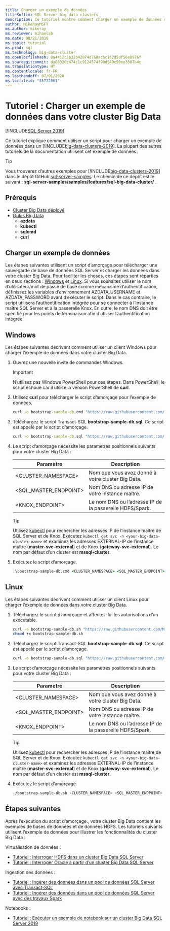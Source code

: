 ```yaml
---
title: Charger un exemple de données
titleSuffix: SQL Server big data clusters
description: Ce tutoriel montre comment charger un exemple de données dans un cluster Big Data SQL Server. L’exemple de données inclut des données relationnelles dans l’instance maître SQL Server. Il comprend également des données HDFS dans le pool de stockage. Ces données prennent en charge d’autres tutoriels dans cette section.
author: MikeRayMSFT
ms.author: mikeray
ms.reviewer: mihaelab
ms.date: 08/21/2019
ms.topic: tutorial
ms.prod: sql
ms.technology: big-data-cluster
ms.openlocfilehash: 8a4412c5b32b42074d760acbc162d5df56e0976f
ms.sourcegitcommit: da88320c474c1c9124574f90d549c50ee3387b4c
ms.translationtype: HT
ms.contentlocale: fr-FR
ms.lasthandoff: 07/01/2020
ms.locfileid: "85772861"
---
```

# <a name="tutorial-load-sample-data-into-a-sql-server-big-data-cluster"></a>Tutoriel : Charger un exemple de données dans votre cluster Big Data

[!INCLUDE[SQL Server 2019](../includes/applies-to-version/sqlserver2019.md)]

Ce tutoriel explique comment utiliser un script pour charger un exemple de données dans un [!INCLUDE[big-data-clusters-2019](../includes/ssbigdataclusters-ver15.md)]. La plupart des autres tutoriels de la documentation utilisent cet exemple de données.

> [!TIP]
> Vous trouverez d’autres exemples pour [!INCLUDE[big-data-clusters-2019](../includes/ssbigdataclusters-ver15.md)] dans le dépôt GitHub [sql-server-samples](https://github.com/Microsoft/sql-server-samples/tree/master/samples/features/sql-big-data-cluster). Le chemin de ce dépôt est le suivant : **sql-server-samples/samples/features/sql-big-data-cluster/** .

## <a name="prerequisites"></a>Prérequis

- [Cluster Big Data déployé](deployment-guidance.md)
- [Outils Big Data](deploy-big-data-tools.md)
   - **azdata**
   - **kubectl**
   - **sqlcmd**
   - **curl**
 
## <a name="load-sample-data"></a><a id="sampledata"></a> Charger un exemple de données

Les étapes suivantes utilisent un script d’amorçage pour télécharger une sauvegarde de base de données SQL Server et charger les données dans votre cluster Big Data. Pour faciliter les choses, ces étapes sont réparties en deux sections : [Windows](#windows) et [Linux](#linux). Si vous souhaitez utiliser le nom d’utilisateur/mot de passe de base comme mécanisme d’authentification, définissez les variables d’environnement AZDATA_USERNAME et AZDATA_PASSWORD avant d’exécuter le script. Dans le cas contraire, le script utilisera l’authentification intégrée pour se connecter à l’instance maître SQL Server et à la passerelle Knox. En outre, le nom DNS doit être spécifié pour les points de terminaison afin d’utiliser l’authentification intégrée.

## <a name="windows"></a><a id="windows"></a> Windows

Les étapes suivantes décrivent comment utiliser un client Windows pour charger l’exemple de données dans votre cluster Big Data.

1. Ouvrez une nouvelle invite de commandes Windows.

   > [!IMPORTANT]
   > N’utilisez pas Windows PowerShell pour ces étapes. Dans PowerShell, le script échoue car il utilise la version PowerShell de **curl**.

1. Utilisez **curl** pour télécharger le script d’amorçage pour l’exemple de données.

   ```cmd
   curl -o bootstrap-sample-db.cmd "https://raw.githubusercontent.com/Microsoft/sql-server-samples/master/samples/features/sql-big-data-cluster/bootstrap-sample-db.cmd"
   ```

1. Téléchargez le script Transact-SQL **bootstrap-sample-db.sql**. Ce script est appelé par le script d’amorçage.

   ```cmd
   curl -o bootstrap-sample-db.sql "https://raw.githubusercontent.com/Microsoft/sql-server-samples/master/samples/features/sql-big-data-cluster/bootstrap-sample-db.sql"
   ```

1. Le script d’amorçage nécessite les paramètres positionnels suivants pour votre cluster Big Data :

   | Paramètre | Description |
   |---|---|
   | <CLUSTER_NAMESPACE> | Nom que vous avez donné à votre cluster Big Data. |
   | <SQL_MASTER_ENDPOINT> | Nom DNS ou adresse IP de votre instance maître. |
   | <KNOX_ENDPOINT> | Le nom DNS ou l’adresse IP de la passerelle HDFS/Spark. |
   
   > [!TIP]
   > Utilisez [kubectl](cluster-troubleshooting-commands.md) pour rechercher les adresses IP de l’instance maître de SQL Server et de Knox. Exécutez `kubectl get svc -n <your-big-data-cluster-name>` et examinez les adresses EXTERNAL-IP de l’instance maître (**master-svc-external**) et de Knox (**gateway-svc-external**). Le nom par défaut d’un cluster est **mssql-cluster**.

1. Exécutez le script d’amorçage.

   ```cmd
   .\bootstrap-sample-db.cmd <CLUSTER_NAMESPACE> <SQL_MASTER_ENDPOINT> <KNOX_ENDPOINT>
   ```

## <a name="linux"></a><a id="linux"></a> Linux

Les étapes suivantes décrivent comment utiliser un client Linux pour charger l’exemple de données dans votre cluster Big Data.

1. Téléchargez le script d’amorçage et affectez-lui les autorisations d’un exécutable.

   ```bash
   curl -o bootstrap-sample-db.sh "https://raw.githubusercontent.com/Microsoft/sql-server-samples/master/samples/features/sql-big-data-cluster/bootstrap-sample-db.sh"
   chmod +x bootstrap-sample-db.sh
   ```

1. Téléchargez le script Transact-SQL **bootstrap-sample-db.sql**. Ce script est appelé par le script d’amorçage.

   ```bash
   curl -o bootstrap-sample-db.sql "https://raw.githubusercontent.com/Microsoft/sql-server-samples/master/samples/features/sql-big-data-cluster/bootstrap-sample-db.sql"
   ```

1. Le script d’amorçage nécessite les paramètres positionnels suivants pour votre cluster Big Data :

   | Paramètre | Description |
   |---|---|
   | <CLUSTER_NAMESPACE> | Nom que vous avez donné à votre cluster Big Data. |
   | <SQL_MASTER_ENDPOINT> | Nom DNS ou adresse IP de votre instance maître. |
   | <KNOX_ENDPOINT> | Le nom DNS ou l’adresse IP de la passerelle HDFS/Spark. |

   > [!TIP]
   > Utilisez [kubectl](cluster-troubleshooting-commands.md) pour rechercher les adresses IP de l’instance maître de SQL Server et de Knox. Exécutez `kubectl get svc -n <your-big-data-cluster-name>` et examinez les adresses EXTERNAL-IP de l’instance maître (**master-svc-external**) et de Knox (**gateway-svc-external**). Le nom par défaut d’un cluster est **mssql-cluster**.

1. Exécutez le script d’amorçage.

   ```bash
   ./bootstrap-sample-db.sh <CLUSTER_NAMESPACE> <SQL_MASTER_ENDPOINT> <KNOX_ENDPOINT>
   ```

## <a name="next-steps"></a>Étapes suivantes

Après l’exécution du script d’amorçage., votre cluster Big Data contient les exemples de bases de données et de données HDFS. Les tutoriels suivants utilisent l’exemple de données pour illustrer les fonctionnalités du cluster Big Data :

Virtualisation de données :

- [Tutoriel : Interroger HDFS dans un cluster Big Data SQL Server](tutorial-query-hdfs-storage-pool.md)
- [Tutoriel : Interroger Oracle à partir d’un cluster Big Data SQL Server](tutorial-query-oracle.md)

Ingestion des données :

- [Tutoriel : Ingérer des données dans un pool de données SQL Server avec Transact-SQL](tutorial-data-pool-ingest-sql.md)
- [Tutoriel : Ingérer des données dans un pool de données SQL Server avec des travaux Spark](tutorial-data-pool-ingest-spark.md)

Notebooks :

- [Tutoriel : Exécuter un exemple de notebook sur un cluster Big Data SQL Server 2019](notebooks-tutorial-spark.md)
